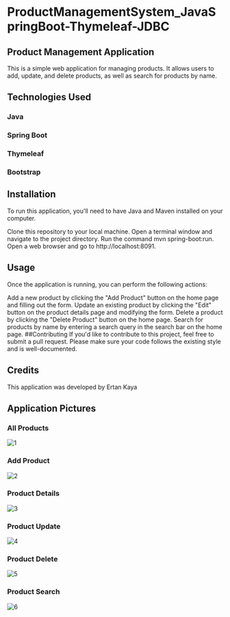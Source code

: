 # ProductManagementSystem_JavaSpringBoot-Thymeleaf-JDBC

## Product Management Application
This is a simple web application for managing products. It allows users to add, update, and delete products, as well as search for products by name.

## Technologies Used
### Java
### Spring Boot
### Thymeleaf
### Bootstrap

## Installation

To run this application, you'll need to have Java and Maven installed on your computer.

Clone this repository to your local machine.
Open a terminal window and navigate to the project directory.
Run the command mvn spring-boot:run.
Open a web browser and go to http://localhost:8091.

## Usage
Once the application is running, you can perform the following actions:

Add a new product by clicking the "Add Product" button on the home page and filling out the form.
Update an existing product by clicking the "Edit" button on the product details page and modifying the form.
Delete a product by clicking the "Delete Product" button on the home page.
Search for products by name by entering a search query in the search bar on the home page.
##Contributing
If you'd like to contribute to this project, feel free to submit a pull request. Please make sure your code follows the existing style and is well-documented.

## Credits
This application was developed by Ertan Kaya

## Application Pictures
### All Products
![1](https://user-images.githubusercontent.com/107481123/236422622-9e1a647e-25d3-4fd5-957b-5f193f74ed63.png)

### Add Product
![2](https://user-images.githubusercontent.com/107481123/236422634-1692952b-0385-4187-8673-8557294d1a82.png)


### Product Details
![3](https://user-images.githubusercontent.com/107481123/236422641-cbcbe813-5858-4b60-9d90-c3c63b1a3dd0.png)
### Product Update
![4](https://user-images.githubusercontent.com/107481123/236422648-e4bbf4d9-d8df-423e-bbba-eb1ee2dc2861.png)
### Product Delete
![5](https://user-images.githubusercontent.com/107481123/236422658-0ffdfc06-6679-4e4b-8cf7-78e1a72838d2.png)
### Product Search
![6](https://user-images.githubusercontent.com/107481123/236422668-ab122056-3bfb-43f8-908a-6c8a325c671c.png)

